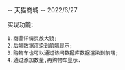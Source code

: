 -- 天猫商城
-- 2022/6/27

实现功能:

    1.商品详情页放大镜;
    2.后端数据渲染到前端显示;
    3.购物车也可以通过访问数据库数据渲染到前端;
    4.通过添加数量,再购物车显示.
